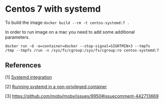 # Centos 7 with systemd
To build the image
`docker build --rm -t centos-systemd:7 .`

In order to run image on a mac you need to add some additional parameters.

    docker run -d -e=container=docker --stop-signal=SIGRTMIN+3 --tmpfs /tmp --tmpfs /run -v /sys/fs/cgroup:/sys/fs/cgroup:ro centos-systemd:7

## References
[1] [Systemd integration](https://github.com/docker-library/docs/tree/master/centos#systemd-integration)

[2] [Running systemd in a non-privileged container](https://developers.redhat.com/blog/2016/09/13/running-systemd-in-a-non-privileged-container/)

[3] https://github.com/moby/moby/issues/9950#issuecomment-442713669
